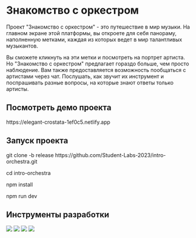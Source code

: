 <h1>Знакомство с оркестром</h1>
<p>Проект "Знакомство с оркестром" - это путешествие в мир музыки. На главном экране этой платформы, вы откроете для себя панораму, наполненную метками, каждая из которых ведет в мир талантливых музыкантов.
</p>
<p>Вы сможете кликнуть на эти метки и посмотреть на портрет артиста. Но "Знакомство с оркестром" предлагает гораздо больше, чем просто наблюдение. Вам также предоставляется возможность пообщаться с артистами через чат. Послушать, как звучит их инструмент и поспрашивать разные вопросы, на которые знают ответы только артисты.</p>
<h2>Посмотреть демо проекта</h2>
<p>https://elegant-crostata-1ef0c5.netlify.app</p>
<h2>Запуск проекта</h2>
<p>git clone -b release https://github.com/Student-Labs-2023/intro-orchestra.git</p>
<p>cd intro-orchestra</p>
<p>npm install</p>
<p>npm run dev</p>
<h2>Инструменты разработки</h2>
<div display="flex">
  <img src="https://img.shields.io/badge/react-%2320232a.svg?style=for-the-badge&logo=react&logoColor=%2361DAFB"/>
  <img src="https://img.shields.io/badge/Next-black?style=for-the-badge&logo=next.js&logoColor=white"/>
  <img src="https://img.shields.io/badge/typescript-%23007ACC.svg?style=for-the-badge&logo=typescript&logoColor=white"/>
  <img src="https://img.shields.io/badge/tailwindcss-%2338B2AC.svg?style=for-the-badge&logo=tailwind-css&logoColor=white"/>
</div>

